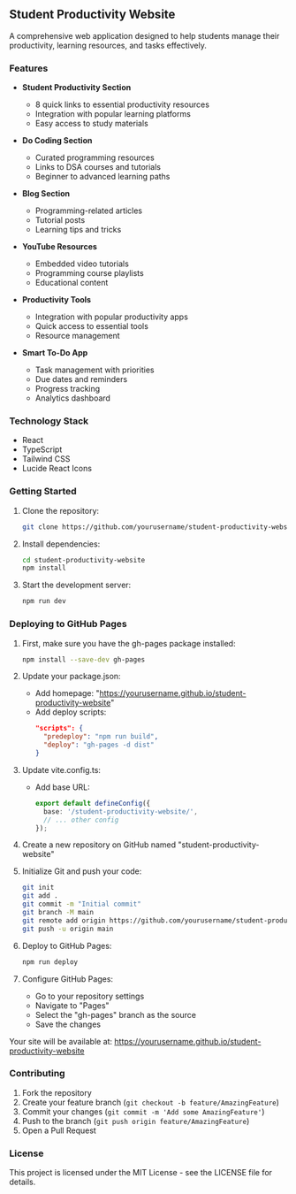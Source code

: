 ## Student Productivity Website

A comprehensive web application designed to help students manage their productivity, learning resources, and tasks effectively.

### Features

- **Student Productivity Section**
  - 8 quick links to essential productivity resources
  - Integration with popular learning platforms
  - Easy access to study materials

- **Do Coding Section**
  - Curated programming resources
  - Links to DSA courses and tutorials
  - Beginner to advanced learning paths

- **Blog Section**
  - Programming-related articles
  - Tutorial posts
  - Learning tips and tricks

- **YouTube Resources**
  - Embedded video tutorials
  - Programming course playlists
  - Educational content

- **Productivity Tools**
  - Integration with popular productivity apps
  - Quick access to essential tools
  - Resource management

- **Smart To-Do App**
  - Task management with priorities
  - Due dates and reminders
  - Progress tracking
  - Analytics dashboard

### Technology Stack

- React
- TypeScript
- Tailwind CSS
- Lucide React Icons

### Getting Started

1. Clone the repository:
   ```bash
   git clone https://github.com/yourusername/student-productivity-website.git
   ```

2. Install dependencies:
   ```bash
   cd student-productivity-website
   npm install
   ```

3. Start the development server:
   ```bash
   npm run dev
   ```

### Deploying to GitHub Pages

1. First, make sure you have the gh-pages package installed:
   ```bash
   npm install --save-dev gh-pages
   ```

2. Update your package.json:
   - Add homepage: "https://yourusername.github.io/student-productivity-website"
   - Add deploy scripts:
     ```json
     "scripts": {
       "predeploy": "npm run build",
       "deploy": "gh-pages -d dist"
     }
     ```

3. Update vite.config.ts:
   - Add base URL:
     ```typescript
     export default defineConfig({
       base: '/student-productivity-website/',
       // ... other config
     });
     ```

4. Create a new repository on GitHub named "student-productivity-website"

5. Initialize Git and push your code:
   ```bash
   git init
   git add .
   git commit -m "Initial commit"
   git branch -M main
   git remote add origin https://github.com/yourusername/student-productivity-website.git
   git push -u origin main
   ```

6. Deploy to GitHub Pages:
   ```bash
   npm run deploy
   ```

7. Configure GitHub Pages:
   - Go to your repository settings
   - Navigate to "Pages"
   - Select the "gh-pages" branch as the source
   - Save the changes

Your site will be available at: https://yourusername.github.io/student-productivity-website

### Contributing

1. Fork the repository
2. Create your feature branch (`git checkout -b feature/AmazingFeature`)
3. Commit your changes (`git commit -m 'Add some AmazingFeature'`)
4. Push to the branch (`git push origin feature/AmazingFeature`)
5. Open a Pull Request

### License

This project is licensed under the MIT License - see the LICENSE file for details.